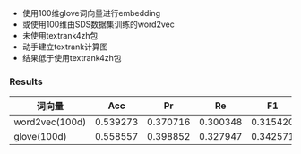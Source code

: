 * 使用100维glove词向量进行embedding
* 或使用100维由SDS数据集训练的word2vec
* 未使用textrank4zh包
* 动手建立textrank计算图
* 结果低于使用textrank4zh包


### Results
| 词向量 | Acc | Pr | Re | F1 |
| - | - | - | - | - |
| word2vec(100d) | 0.539273 | 0.370716 | 0.300348 | 0.315420 |
| glove(100d) | 0.558557 | 0.398852 | 0.327947 | 0.342571 |
